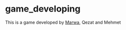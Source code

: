 # game_developing
This is a game developed by [Marwa](https://github.com/Marwa-Awad-Ibrahim), Qezat and Mehmet
